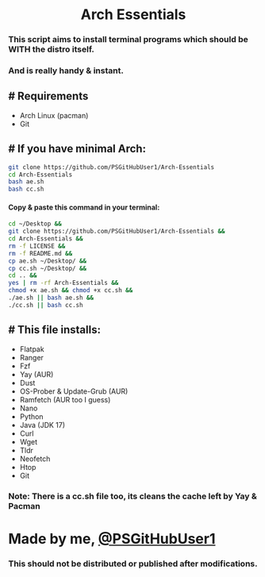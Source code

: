 <h1 align="center">
 Arch Essentials
</h1>

### This script aims to install terminal programs which should be WITH the distro itself.
### And is really handy & instant.
 

<h2 align="left">
  # Requirements 
</h2>

 - Arch Linux (pacman)
 - Git

<h2 align="left"> # If you have minimal Arch:</h2>

```sh
git clone https://github.com/PSGitHubUser1/Arch-Essentials 
cd Arch-Essentials
bash ae.sh
bash cc.sh
```
 
<h4 align="left">  Copy & paste this command in your terminal: </h4>

```sh
cd ~/Desktop &&
git clone https://github.com/PSGitHubUser1/Arch-Essentials &&
cd Arch-Essentials &&
rm -f LICENSE &&
rm -f README.md &&
cp ae.sh ~/Desktop/ &&
cp cc.sh ~/Desktop/ &&
cd .. &&
yes | rm -rf Arch-Essentials &&
chmod +x ae.sh && chmod +x cc.sh &&
./ae.sh || bash ae.sh &&
./cc.sh || bash cc.sh
```
<h2 align="left">  # This file installs: </h2>

 - Flatpak
 - Ranger
 - Fzf
 - Yay (AUR)
 - Dust
 - OS-Prober & Update-Grub (AUR)
 - Ramfetch (AUR too I guess)
 - Nano
 - Python 
 - Java (JDK 17)
 - Curl
 - Wget
 - Tldr
 - Neofetch
 - Htop
 - Git

### Note: There is a cc.sh file too, its cleans the cache left by Yay & Pacman

# Made by me, [@PSGitHubUser1](https://github.com/PSGitHubUser1)
### This should not be distributed or published after modifications.
